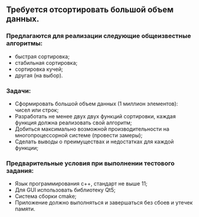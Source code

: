 ## Требуется отсортировать большой объем данных.

### Предлагаются для реализации следующие общеизвестные алгоритмы:
*	быстрая сортировка;
*	стабильная сортировка;
*	сортировка кучей;
*	другая (на выбор).

### Задачи:
*	Сформировать большой объем данных (1 миллион элементов): чисел или строк;
*	Разработать не менее двух двух функций сортировки, каждая функция должна реализовать свой алгоритм;
*	Добиться максимально возможной производительности на многопроцессорной системе (провести замеры);
*	Сделать выводы о преимуществах и недостатках для каждой функции;

### Предварительные условия при выполнении тестового задания:
*	Язык программирования c++, стандарт не выше 11;
*	Для GUI использовать библиотеку Qt5;
*	Система сборки cmake;
*	Приложение должно выполняться и завершаться без сбоев и утечек памяти.

